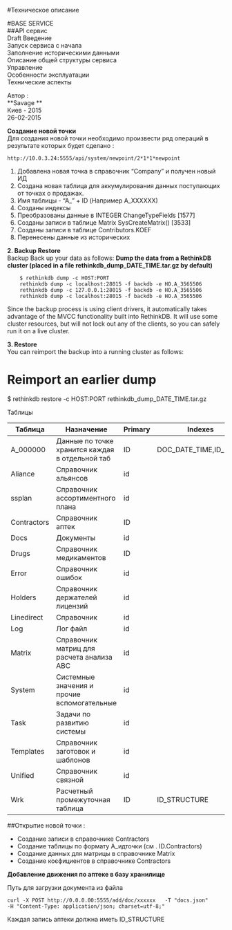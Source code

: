 #Техническое описание 

#BASE SERVICE   
##API сервис    
 Draft 
	Введение  
	Запуск сервиса с начала  
	Заполнение историческими данными  
	Описание общей структуры сервиса  
	Управление  
	Особенности эксплуатации  
	Технические аспекты 


Автор :  
**Savage **  
Киев - 2015  
26-02-2015  




**Создание новой точки**  
Для создания новой точки необходимо произвести ряд операций в результате которых будет сделано :

    http://10.0.3.24:5555/api/system/newpoint/2*1*1*newpoint

1. Добавлена новая точка в справочник “Company” и получен новый ИД
2. Создана новая таблица  для аккумулирования данных поступающих от точках о продажах.
3. Имя таблицы - “А_” + ID (Например A_XXXXXX) 
4. Созданы индексы 
5. Преобразованы данные в INTEGER  ChangeTypeFields [1577]
6. Созданы записи в таблице Matrix      SysCreateMatrix() [3533]
7. Созданы записи в таблице Contributors.KOEF
8. Перенесены данные из исторических

**2. Backup Restore**  
Backup
Back up your data as follows:
**Dump the data from a RethinkDB cluster (placed in a file rethinkdb_dump_DATE_TIME.tar.gz by default)**

		$ rethinkdb dump -c HOST:PORT
		rethinkdb dump -c localhost:28015 -f backdb -e HO.A_3565506
		rethinkdb dump -c 127.0.0.1:28015 -f backdb -e HO.A_3565506
		rethinkdb dump -c localhost:28015 -f backdb -e HO.A_3565506


Since the backup process is using client drivers, it automatically takes advantage of the MVCC functionality built into RethinkDB. It will use some cluster resources, but will not lock out any of the clients, so you can safely run it on a live cluster.

**3. Restore**  
You can reimport the backup into a running cluster as follows:
# Reimport an earlier dump
$ rethinkdb restore -c HOST:PORT rethinkdb_dump_DATE_TIME.tar.gz

Таблицы

|Таблица|Назначение |Primary|Indexes|
|------|------|------|----|
|A_000000|Данные по точке хранится каждая в отдельной таб|ID|DOC_DATE_TIME,ID_DRUG 
|Aliance|Справочник альянсов|id||
|ssplan|Справочник ассортиментного плана|id
|Contractors|Справочник аптек|ID
|Docs|Документы|id
|Drugs|Справочник медикаментов|ID
|Error|Справочник ошибок|id
|Holders|Справочник держателей лицензий|id
|Linedirect|Справочник|id
|Log|Лог файл|id
|Matrix|Справочник матриц для расчета анализа АВС|id
|System|Системные значения и прочие вспомогательные|id
|Task|Задачи по развитию системы|id
|Templates|Справочник заготовок и шаблонов|id
|Unified|Справочник связной|id
|Wrk|Расчетный промежуточная таблица|ID|ID_STRUCTURE

##Открытие новой точки :

- Создание записи в справочнике Contractors
- Создание таблицы по формату А_идточки (см . ID.Contractors)
- Создание данных для матрицы в справочнике Matrix
- Cоздание коєфициентов в справочнике Contractors

**Добавление движения по аптеке в базу хранилище**

Путь для загрузки документа из файла

    curl -X POST http://0.0.0.00:5555/add/doc/xxxxxx   -T "docs.json" 
    -H "Content-Type: application/json; charset=utf-8;" 

Каждая запись аптеки должна иметь ID_STRUCTURE


